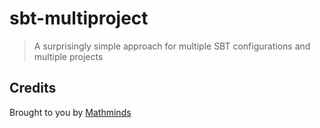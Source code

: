 sbt-multiproject
================

> A surprisingly simple approach for multiple SBT configurations and multiple projects

Credits
-------

Brought to you by [Mathminds](https://mathminds.io)

